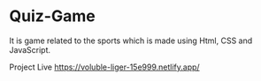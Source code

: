 # Quiz-Game
 It is  game  related to the sports which is  made using Html, CSS and JavaScript. 

Project Live
https://voluble-liger-15e999.netlify.app/
